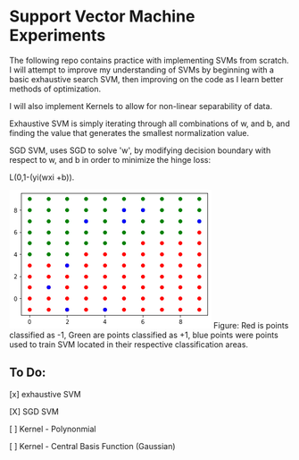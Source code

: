# Support Vector Machine Experiments 
The following repo contains practice with implementing SVMs from scratch. I will attempt to improve my understanding of SVMs by beginning with a basic exhaustive search SVM, then improving on the code as I learn better methods of optimization. 

I will also implement Kernels to allow for non-linear separability of data. 

Exhaustive SVM is simply iterating through all combinations of w, and b, and finding the value that generates the smallest normalization value. 




SGD SVM, uses SGD to solve 'w', by modifying decision boundary with respect to w, and b in order to minimize the hinge loss:

L(0,1-(yi(wxi +b)). 

![SVM](/images/svm_graph.png)
Figure: Red is points classified as -1, Green are points classified as +1, blue points were points used to train SVM located in their respective classification areas. 


## To Do: 
[x] exhaustive SVM 

[X] SGD SVM 

[ ] Kernel - Polynonmial 

[ ] Kernel - Central Basis Function (Gaussian) 

